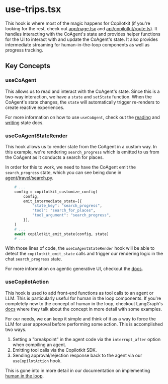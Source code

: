 # use-trips.tsx

This hook is where most of the magic happens for Copilotkit (if you're looking for the rest, check out [app/page.tsx](../../app/page.tsx) and [api/copilotkit/route.ts](../../app/api/copilotkit/route.ts)). It handles interacting with the CoAgent's state and provides helper functions for the UI to interact with and update the CoAgent's state. It also provides intermediate streaming for human-in-the-loop components as well as progress tracking.

## Key Concepts

### useCoAgent

This allows us to read and interact with the CoAgent's state. Since this is a two-way interaction, we have a `state` and `setState` function. When the CoAgent's state changes, the `state` will automatically trigger re-renders to create reactive experiences.

For more information on how to use `useCoAgent`, check out the [reading](https://docs.copilotkit.ai/coagents/react-ui/in-app-agent-read) and [writing](https://docs.copilotkit.ai/coagents/react-ui/in-app-agent-write) state docs.

### useCoAgentStateRender

This hook allows us to render state from the CoAgent in a custom way. In this example, we're rendering `search_progress` which is emitted to us from the CoAgent as it conducts a search for places.

In order for this to work, we need to have the CoAgent emit the `search_progress` state, which you can see being done in [agent/travel/search.py](../../../agent/travel/search.py).

```python
    # ...
    config = copilotkit_customize_config(
        config,
        emit_intermediate_state=[{
            "state_key": "search_progress",
            "tool": "search_for_places",
            "tool_argument": "search_progress",
        }],
    )
    # ...
    await copilotkit_emit_state(config, state)
    # ...
```

With those lines of code, the `useCoAgentStateRender` hook will be able to detect the `copilotkit_emit_state` calls and trigger our rendering logic in the chat `search_progress` state.

For more information on agentic generative UI, checkout the [docs](https://docs.copilotkit.ai/coagents/chat-ui/render-agent-state).


### useCopilotAction

This hook is used to add front-end functions as tool calls to an agent or LLM. This is particularly useful for human in the loop components. If you're completely new to the concept of human in the loop, checkout LangGraph's [docs](https://langchain-ai.github.io/langgraph/concepts/human_in_the_loop/?h=human) where they talk about the concept in more detail with some examples.

For our needs, we can keep it simple and think of it as a way to force the LLM for user approval before performing some action. This is accomplished two ways.

1. Setting a "breakpoint" in the agent code via the `interrupt_after` option when compiling an agent.
2. Emitting tool calls via the Copilotkit SDK.
3. Sending approval/rejection response back to the agent via our `useCopilotAction` hook.

This is gone into in more detail in our documentation on implementing [human in the loop](https://docs.copilotkit.ai/coagents/chat-ui/hitl/json-hitl).
